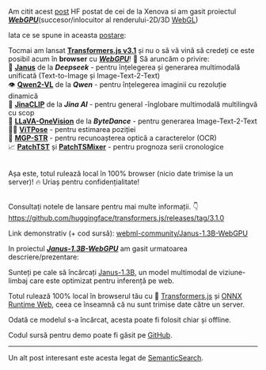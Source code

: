 Am citit acest [post](https://huggingface.co/posts/Xenova/648607043613090) HF postat de cei de la Xenova si am gasit proiectul [***WebGPU***](https://huggingface.co/spaces/webml-community/Janus-1.3B-WebGPU)(succesor/inlocuitor al renderului-2D/3D [WebGL](https://en.wikipedia.org/wiki/WebGL))

Iata ce se spune in aceasta [postare](https://huggingface.co/docs/transformers/index):

Tocmai am lansat [**Transformers.js v3.1**](https://github.com/huggingface/transformers.js/releases/tag/3.0.0) și nu o să vă vină să credeți ce este posibil acum în **browser** cu [***WebGPU***](https://huggingface.co/docs/transformers.js/guides/webgpu)! 🤯 Să aruncăm o privire:<br/>
🔀 [**Janus**](https://huggingface.co/deepseek-ai/Janus-1.3B) de la ***Deepseek*** - pentru înțelegerea și generarea multimodală unificată (Text-to-Image și Image-Text-2-Text)<br/>
👁️ [**Qwen2-VL**](https://huggingface.co/collections/Qwen/qwen2-vl-66cee7455501d7126940800d) de la ***Qwen***  - pentru înțelegerea imaginii cu rezoluție dinamică<br/>
🔢 [**JinaCLIP**](https://huggingface.co/jinaai/jina-clip-v1) de la ***Jina AI*** - pentru general -înglobare multimodală multilingvă cu scop<br/>
🌋 [**LLaVA-OneVision**](https://huggingface.co/docs/transformers/main/model_doc/llava_onevision) de la ***ByteDance*** - pentru generarea Image-Text-2-Text<br/>
🤸‍♀️ [**ViTPose**](https://huggingface.co/qubvel-hf/vitpose-base) - pentru estimarea poziției<br/>
📄 [**MGP-STR**](https://huggingface.co/docs/transformers/model_doc/mgp-str) - pentru recunoașterea optică a caracterelor (OCR)<br/>
📈 [**PatchTST**](https://huggingface.co/docs/transformers/model_doc/patchtst) și [**PatchTSMixer**](https://huggingface.co/docs/transformers/model_doc/patchtsmixer) - pentru prognoza serii cronologice<br/><br/>

Așa este, totul rulează local în 100% browser (nicio date trimise la un server)! 🔥 Uriaș pentru confidențialitate!<br/><br/>

Consultați notele de lansare pentru mai multe informații. 👇<br/>
https://github.com/huggingface/transformers.js/releases/tag/3.1.0<br/>


Link demonstrativ (+ cod sursă):
[webml-community/Janus-1.3B-WebGPU](https://huggingface.co/spaces/webml-community/Janus-1.3B-WebGPU)

In proiectul [***Janus-1.3B-WebGPU***](https://huggingface.co/spaces/webml-community/Janus-1.3B-WebGPU) am gasit urmatoarea descriere/prezentare:

Sunteți pe cale să încărcați [Janus-1.3B](https://huggingface.co/onnx-community/Janus-1.3B-ONNX), un model multimodal de viziune-limbaj care este optimizat pentru inferență pe web. 

Totul rulează 100% local în browserul tău cu 🤗 [Transformers.js](https://huggingface.co/docs/transformers.js) și [ONNX Runtime Web](https://onnxruntime.ai/docs/tutorials/web/), ceea ce înseamnă că nu sunt trimise date către un server. 

Odată ce modelul s-a încărcat, acesta poate fi folosit chiar și offline. 

Codul sursă pentru demo poate fi găsit pe [GitHub](https://github.com/huggingface/transformers.js-examples/tree/main/janus-webgpu).

<hr/>

 Un alt post interesant este acesta legat de [SemanticSearch](https://www.reddit.com/r/ollama/comments/1b79c23/inbrowser_rag_feeding_ollama/).

